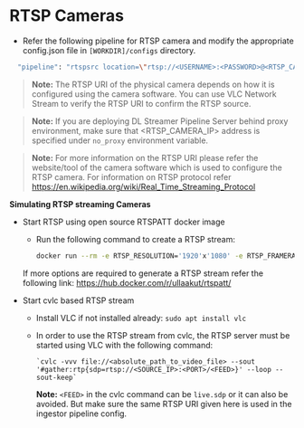 # RTSP Cameras

- Refer the following pipeline for RTSP camera and modify the appropriate config.json file in `[WORKDIR]/configs` directory.

```sh
  "pipeline": "rtspsrc location=\"rtsp://<USERNAME>:<PASSWORD>@<RTSP_CAMERA_IP>:<PORT>/<FEED>\" latency=100 name=source ! rtph264depay ! h264parse ! decodebin ! videoconvert ! video/x-raw,format=RGB ! appsink name=destination"
```

> **Note:** The RTSP URI of the physical camera depends on how it is configured using the camera software. You can use VLC Network Stream to verify the RTSP URI to confirm the RTSP source. 

> **Note:**  If you are deploying DL Streamer Pipeline Server behind proxy environment, make sure that <RTSP_CAMERA_IP> address is specified under `no_proxy` environment variable.

> **Note:** For more information on the RTSP URI please refer the website/tool of the camera software which is used to configure the RTSP camera. For information on RTSP protocol refer <https://en.wikipedia.org/wiki/Real_Time_Streaming_Protocol>



**Simulating RTSP streaming Cameras**

- Start RTSP using open source RTSPATT docker image
  - Run the following command to create a RTSP stream:

    ```sh
    docker run --rm -e RTSP_RESOLUTION='1920'x'1080' -e RTSP_FRAMERATE=25 -p 8554:8554 ullaakut/rtspatt:latest
    ```

  If more options are required to generate a RTSP stream refer
  the following link:
  <https://hub.docker.com/r/ullaakut/rtspatt/>


- Start cvlc based RTSP stream
  - Install VLC if not installed already: `sudo apt install vlc`
  - In order to use the RTSP stream from cvlc, the RTSP server must be started using VLC with the following command:

        `cvlc -vvv file://<absolute_path_to_video_file> --sout '#gather:rtp{sdp=rtsp://<SOURCE_IP>:<PORT>/<FEED>}' --loop --sout-keep`

      **Note:** `<FEED>` in the cvlc command can be `live.sdp` or it can also be avoided. But make sure the same RTSP URI given here is
      used in the ingestor pipeline config.
